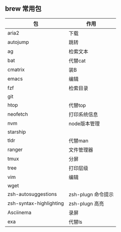 ## brew 常用包

| 包                      | 作用               |
| ----------------------- | ------------------ |
| aria2                   | 下载               |
| autojump                | 跳转               |
| ag                      | 检索文本           |
| bat                     | 代替cat            |
| cmatrix                 | 装B                |
| emacs                   | 编辑               |
| fzf                     | 检索目录           |
| git                     |                    |
| htop                    | 代替top            |
| neofetch                | 打印系统信息       |
| nvm                     | node版本管理       |
| starship                |                    |
| tldr                    | 代替man            |
| ranger                  | 文件管理器         |
| tmux                    | 分屏               |
| tree                    | 打印层级           |
| vim                     | 编辑               |
| wget                    |                    |
| zsh-autosuggestions     | zsh-plugn 命令提示 |
| zsh-syntax-highlighting | zsh-plugn 高亮     |
| Asciinema               | 录屏               |
| exa                     | 代替ls             |